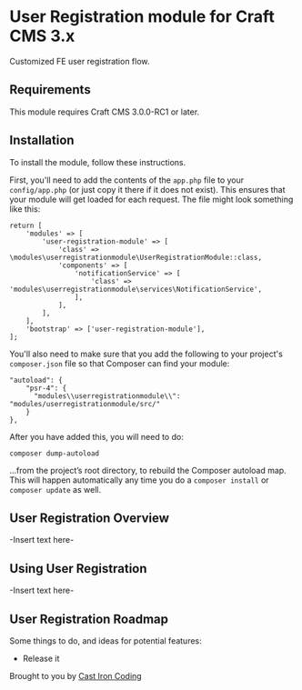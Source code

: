 # User Registration module for Craft CMS 3.x

Customized FE user registration flow.

## Requirements

This module requires Craft CMS 3.0.0-RC1 or later.

## Installation

To install the module, follow these instructions.

First, you'll need to add the contents of the `app.php` file to your `config/app.php` (or just copy it there if it does not exist). This ensures that your module will get loaded for each request. The file might look something like this:
```
return [
    'modules' => [
        'user-registration-module' => [
            'class' => \modules\userregistrationmodule\UserRegistrationModule::class,
            'components' => [
                'notificationService' => [
                    'class' => 'modules\userregistrationmodule\services\NotificationService',
                ],
            ],
        ],
    ],
    'bootstrap' => ['user-registration-module'],
];
```
You'll also need to make sure that you add the following to your project's `composer.json` file so that Composer can find your module:

    "autoload": {
        "psr-4": {
          "modules\\userregistrationmodule\\": "modules/userregistrationmodule/src/"
        }
    },

After you have added this, you will need to do:

    composer dump-autoload
 
 …from the project’s root directory, to rebuild the Composer autoload map. This will happen automatically any time you do a `composer install` or `composer update` as well.

## User Registration Overview

-Insert text here-

## Using User Registration

-Insert text here-

## User Registration Roadmap

Some things to do, and ideas for potential features:

* Release it

Brought to you by [Cast Iron Coding](https://castironcoding.com/)
